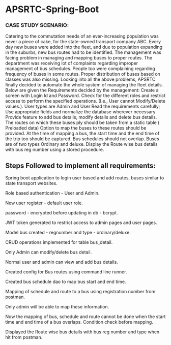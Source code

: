# APSRTC-Spring-Boot

### CASE STUDY SCENARIO:
Catering to the commutation needs of an ever-increasing population was never a piece of cake, for the state-owned transport company ABC. Every day new buses were added into the fleet, and due to population expanding in the suburbs, new bus routes had to be identified. The management was facing problem in managing and mapping buses to proper routes. The department was receiving lot of complaints regarding improper management of bus schedules. People too were complaining regarding frequency of buses in some routes. Proper distribution of buses based on classes was also missing. Looking into all the above problems, APSRTC finally decided to automate the whole system of managing the fleet details. Below are given the Requirements decided by the management:
Create a screen with Login Id and Password. Check for the different roles and restrict access to perform the specified operations. (I.e., User cannot Modify/Delete values.). User types are Admin and User
Read the requirements carefully; Use appropriate fields and normalize the database wherever necessary
Provide feature to add  bus details, modify details and delete bus details.
The routes on which these buses ply should be taken from a static table ( Preloaded data)
Option to map the buses to these routes should be provided. At the time of mapping a bus, the start time and the end time of the trip too should be captured.
Bus schedules should not overlap.
Buses are of two types Ordinary and deluxe.
Display the Route wise bus details with bus reg number using a stored procedure.

## Steps Followed to implement all requirements:

Spring boot application to login user based and add routes, buses similar to state transport websites.

Role based authentication - User and Admin.

New user register - default user role.

password - encrypted before updating in db - bcrypt.

JWT token generated to restrict access to admin pages and user pages.

Model bus created - regnumber and type - ordinary/deluxe.

CRUD operations implemented for table bus_detail.

Only Admin can modify/delete bus detail.

Normal user and admin can view and add bus details.

Created config for Bus routes using command line runner.

Created bus schedule dao to map bus start and end time.

Mapping of schedule and route to a bus using registration number from postman.

Only admin will be able to map these information.

Now the mapping of bus, schedule and route cannot be done when the start time and end time of a bus overlaps. Condition check before mapping.

Displayed the Route wise bus details with bus reg number and type when hit from postman.



